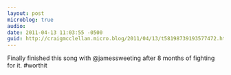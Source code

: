 ```yaml
---
layout: post
microblog: true
audio: 
date: 2011-04-13 11:03:55 -0500
guid: http://craigmcclellan.micro.blog/2011/04/13/t58198739193577472.html
---
```

Finally finished this song with @jamessweeting after 8 months of fighting for it. #worthit
